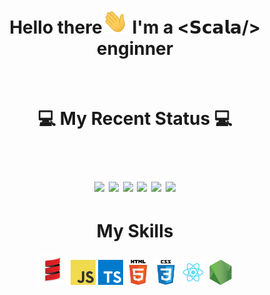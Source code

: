 <h1 align="center">Hello there<img src="https://raw.githubusercontent.com/ABSphreak/ABSphreak/master/gifs/Hi.gif" height="40px"> I'm a <𝗦𝗰𝗮𝗹𝗮/> enginner</h1>
</br>

<div align="center">
  <h1>💻 My Recent Status 💻</p>
  </br>
  <img src="https://github-readme-stats.vercel.app/api?username=tomoikey&count_private=true&show_icons=true">
  
  <img src="http://github-profile-summary-cards.vercel.app/api/cards/profile-details?username=tomoikey&theme=blue_green">
  <img src="http://github-profile-summary-cards.vercel.app/api/cards/most-commit-language?username=tomoikey&theme=blue_green">
  <img src="http://github-profile-summary-cards.vercel.app/api/cards/repos-per-language?username=tomoikey&theme=blue_green">
  <img src="http://github-profile-summary-cards.vercel.app/api/cards/productive-time?username=tomoikey&theme=blue_green&utcOffset=8">
  <img src="http://github-profile-summary-cards.vercel.app/api/cards/stats?username=tomoikey&theme=blue_green">
<p/>
<h1>My Skills</h1>
<code><img height="50" src="https://raw.githubusercontent.com/github/explore/5c058a388828bb5fde0bcafd4bc867b5bb3f26f3/topics/scala/scala.png"></code>
<code><img height="40" src="https://raw.githubusercontent.com/github/explore/80688e429a7d4ef2fca1e82350fe8e3517d3494d/topics/javascript/javascript.png"></code>
<code><img height="40" src="https://raw.githubusercontent.com/github/explore/5c058a388828bb5fde0bcafd4bc867b5bb3f26f3/topics/typescript/typescript.png"></code>
<code><img height="40" src="https://raw.githubusercontent.com/github/explore/5c058a388828bb5fde0bcafd4bc867b5bb3f26f3/topics/html/html.png"></code>
<code><img height="40" src="https://raw.githubusercontent.com/github/explore/5c058a388828bb5fde0bcafd4bc867b5bb3f26f3/topics/css/css.png"></code>
<code><img height="40" src="https://raw.githubusercontent.com/github/explore/80688e429a7d4ef2fca1e82350fe8e3517d3494d/topics/react/react.png"></code>
<code><img height="40" src="https://raw.githubusercontent.com/github/explore/80688e429a7d4ef2fca1e82350fe8e3517d3494d/topics/nodejs/nodejs.png"></code>
</div>


